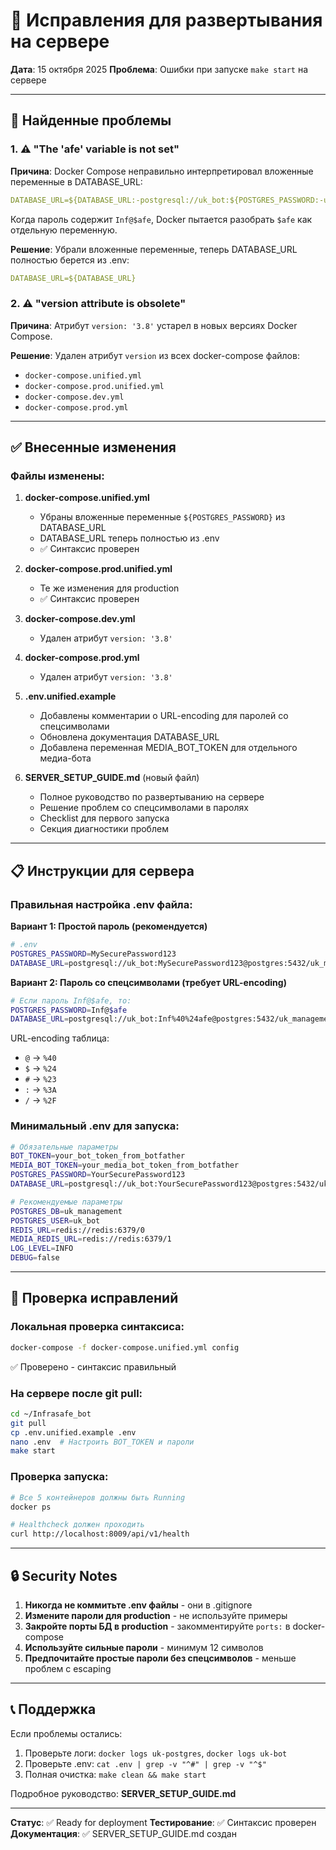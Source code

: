 # 🔧 Исправления для развертывания на сервере

**Дата**: 15 октября 2025
**Проблема**: Ошибки при запуске `make start` на сервере

---

## 🐛 Найденные проблемы

### 1. ⚠️ "The 'afe' variable is not set"

**Причина**:
Docker Compose неправильно интерпретировал вложенные переменные в DATABASE_URL:
```yaml
DATABASE_URL=${DATABASE_URL:-postgresql://uk_bot:${POSTGRES_PASSWORD:-uk_bot_password}@postgres:5432/uk_management}
```

Когда пароль содержит `Inf@$afe`, Docker пытается разобрать `$afe` как отдельную переменную.

**Решение**:
Убрали вложенные переменные, теперь DATABASE_URL полностью берется из .env:
```yaml
DATABASE_URL=${DATABASE_URL}
```

### 2. ⚠️ "version attribute is obsolete"

**Причина**:
Атрибут `version: '3.8'` устарел в новых версиях Docker Compose.

**Решение**:
Удален атрибут `version` из всех docker-compose файлов:
- `docker-compose.unified.yml`
- `docker-compose.prod.unified.yml`
- `docker-compose.dev.yml`
- `docker-compose.prod.yml`

---

## ✅ Внесенные изменения

### Файлы изменены:

1. **docker-compose.unified.yml**
   - Убраны вложенные переменные `${POSTGRES_PASSWORD}` из DATABASE_URL
   - DATABASE_URL теперь полностью из .env
   - ✅ Синтаксис проверен

2. **docker-compose.prod.unified.yml**
   - Те же изменения для production
   - ✅ Синтаксис проверен

3. **docker-compose.dev.yml**
   - Удален атрибут `version: '3.8'`

4. **docker-compose.prod.yml**
   - Удален атрибут `version: '3.8'`

5. **.env.unified.example**
   - Добавлены комментарии о URL-encoding для паролей со спецсимволами
   - Обновлена документация DATABASE_URL
   - Добавлена переменная MEDIA_BOT_TOKEN для отдельного медиа-бота

6. **SERVER_SETUP_GUIDE.md** (новый файл)
   - Полное руководство по развертыванию на сервере
   - Решение проблем со спецсимволами в паролях
   - Checklist для первого запуска
   - Секция диагностики проблем

---

## 📋 Инструкции для сервера

### Правильная настройка .env файла:

**Вариант 1: Простой пароль (рекомендуется)**
```bash
# .env
POSTGRES_PASSWORD=MySecurePassword123
DATABASE_URL=postgresql://uk_bot:MySecurePassword123@postgres:5432/uk_management
```

**Вариант 2: Пароль со спецсимволами (требует URL-encoding)**
```bash
# Если пароль Inf@$afe, то:
POSTGRES_PASSWORD=Inf@$afe
DATABASE_URL=postgresql://uk_bot:Inf%40%24afe@postgres:5432/uk_management
```

URL-encoding таблица:
- `@` → `%40`
- `$` → `%24`
- `#` → `%23`
- `:` → `%3A`
- `/` → `%2F`

### Минимальный .env для запуска:

```bash
# Обязательные параметры
BOT_TOKEN=your_bot_token_from_botfather
MEDIA_BOT_TOKEN=your_media_bot_token_from_botfather
POSTGRES_PASSWORD=YourSecurePassword123
DATABASE_URL=postgresql://uk_bot:YourSecurePassword123@postgres:5432/uk_management

# Рекомендуемые параметры
POSTGRES_DB=uk_management
POSTGRES_USER=uk_bot
REDIS_URL=redis://redis:6379/0
MEDIA_REDIS_URL=redis://redis:6379/1
LOG_LEVEL=INFO
DEBUG=false
```

---

## 🧪 Проверка исправлений

### Локальная проверка синтаксиса:
```bash
docker-compose -f docker-compose.unified.yml config
```
✅ Проверено - синтаксис правильный

### На сервере после git pull:
```bash
cd ~/Infrasafe_bot
git pull
cp .env.unified.example .env
nano .env  # Настроить BOT_TOKEN и пароли
make start
```

### Проверка запуска:
```bash
# Все 5 контейнеров должны быть Running
docker ps

# Healthcheck должен проходить
curl http://localhost:8009/api/v1/health
```

---

## 🔒 Security Notes

1. **Никогда не коммитьте .env файлы** - они в .gitignore
2. **Измените пароли для production** - не используйте примеры
3. **Закройте порты БД в production** - закомментируйте `ports:` в docker-compose
4. **Используйте сильные пароли** - минимум 12 символов
5. **Предпочитайте простые пароли без спецсимволов** - меньше проблем с escaping

---

## 📞 Поддержка

Если проблемы остались:
1. Проверьте логи: `docker logs uk-postgres`, `docker logs uk-bot`
2. Проверьте .env: `cat .env | grep -v "^#" | grep -v "^$"`
3. Полная очистка: `make clean && make start`

Подробное руководство: **SERVER_SETUP_GUIDE.md**

---

**Статус**: ✅ Ready for deployment
**Тестирование**: ✅ Синтаксис проверен
**Документация**: ✅ SERVER_SETUP_GUIDE.md создан
